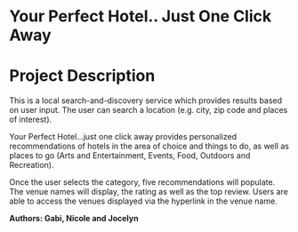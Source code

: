 # Your Perfect Hotel.. Just One Click Away
<h1>Project Description</h1>

<p>This is a local search-and-discovery service which provides results based on user input. The user can search a location (e.g. city, zip code and places of interest). </p>

<p>Your Perfect Hotel...just one click away provides personalized recommendations of hotels in the area of choice and things to do, as well as places to go (Arts and Entertainment, Events, Food, Outdoors and Recreation).</p>

<p>Once the user selects the category, five recommendations will populate.  The venue names will display, the rating as well as the top review. Users are able to access the venues displayed via the hyperlink in the venue name. </p>
  


<strong>Authors: Gabi, Nicole and Jocelyn </strong>
